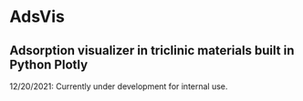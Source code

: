 # AdsVis
## Adsorption visualizer in triclinic materials built in Python Plotly

12/20/2021: Currently under development for internal use. 
